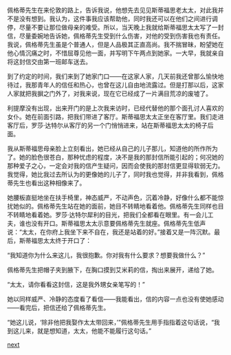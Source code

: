 
佩格蒂先生在来伦敦的路上，告诉我说，他想先去见见斯蒂福思老太太，对此我并不是没有想到。我认为，这件事我应该帮助他，同时我还可以在他们之间进行调停，尽量不要让那位做母亲的难受。所以，当天晚上我就给斯蒂福思太太写了一封信，尽量委婉地告诉她，佩格蒂先生受到什么伤害，对他的受到伤害我也有责任。我说，佩格蒂先生虽是个普通人，但是人品极其正直高尚。我不揣冒昧，盼望她在他心情沉痛之时，不惜屈尊见他一面，并写明下午两点到她家。一大早，我就亲自将这封信交由第一班邮车送去。

到了约定的时间，我们来到了她家门口——在这家人家，几天前我还曾那么愉快地待过，我那青年人的信任和热心，也曾在这儿自由地流露过。但是打那以后，这家人家就把我摒之门外了，对我来说，现在它已经成了一片满目荒凉的废墟了。

利提摩没有出现，出来开门的是上次我来访时，已经代替他的那个面孔讨人喜欢的女仆。她在前面引路，把我们带进了客厅。斯蒂福思太太正坐在客厅里。我们走进客厅后，罗莎·达特尔从客厅的另一个门悄悄进来，站在斯蒂福思太太的椅子后面。

我从斯蒂福思母亲脸上立刻看出，她已经从自己的儿子那儿，知道他的所作所为了。她的脸色很苍白，那种忧虑的程度，决不是我的那封信所能引起的；何况她的那种爱子之心，一定会对我的信产生疑问，因而会使我的那封信更显得软弱无力。我觉得，她比我过去所认为的更像她的儿子了，同时我也觉得，并非我看到，佩格蒂先生也看出这种相像来了。

她腰板直挺地坐在扶手椅里，神态威严，不动声色，沉着冷静，好像什么都不能惊扰她似的。佩格蒂先生站在她的面前，她目不转睛地看着他。佩格蒂先生同样也目不转睛地看着她。罗莎·达特尔犀利的目光，把我们全都看在眼里。有一会儿工夫，谁也没有开口。斯蒂福思太太示意要佩格蒂先生就座。佩格蒂先生低声说：“太太，在你府上我坐下来不自在，我还是站着的好。”接着又是一阵沉默。最后，斯蒂福思太太终于开口了：

“我知道你为什么来这儿，我很抱歉。你对我有什么要求？想要我做什么？”

佩格蒂先生把帽子夹到腋下，在胸口摸到艾米莉的信，掏出来展开，递给了她。

“太太，请你看看这封信，这是我外甥女亲笔写的！”

她以同样威严、冷静的态度看了看信——我能看出，信的内容一点也没有使她感动——看完后，把信还给了佩格蒂先生。

“她这儿说，‘除非他把我娶作太太带回来，’”佩格蒂先生用手指指着这句话说，“我到这儿来，就是想知道，太太，他能不能履行这句话。”

[next](page417)